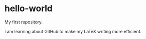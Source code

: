 # hello-world
My first repository.

I am learning about GitHub to make my LaTeX writing more efficient.
